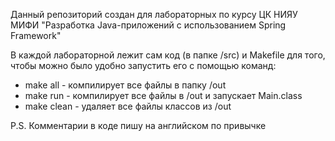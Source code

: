 Данный репозиторий создан для лабораторных по курсу ЦК НИЯУ МИФИ "Разработка Java-приложений с использованием Spring Framework"

В каждой лабораторной лежит сам код (в папке /src) и Makefile для того, чтобы можно было удобно запустить его с помощью команд:
- make all - компилирует все файлы в папку /out
- make run - компилирует все файлы в /out и запускает Main.class
- make clean - удаляет все файлы классов из /out

P.S. Комментарии в коде пишу на английском по привычке
